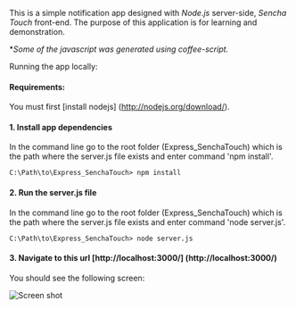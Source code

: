 This is a simple notification app designed with *Node.js* server-side, *Sencha Touch* front-end.
The purpose of this application is for learning and demonstration.

   **Some of the javascript was generated using coffee-script.*

Running the app locally: 

#### Requirements: ####
You must first [install nodejs] (http://nodejs.org/download/).

#### 1. Install app dependencies ####
In the command line go to the root folder (Express_SenchaTouch) which is the path where the server.js file exists and enter command 'npm install'.
    
    C:\Path\to\Express_SenchaTouch> npm install

#### 2. Run the server.js file ####
In the command line go to the root folder (Express_SenchaTouch) which is the path where the server.js file exists and enter command 'node server.js'.
    
    C:\Path\to\Express_SenchaTouch> node server.js

#### 3. Navigate to this url [http://localhost:3000/] (http://localhost:3000/) ####
You should see the following screen:

![Screen shot](https://raw.github.com/nelsonomuto/Express_SenchaTouch/master/screenshots/freeAppOfTheDay.png)